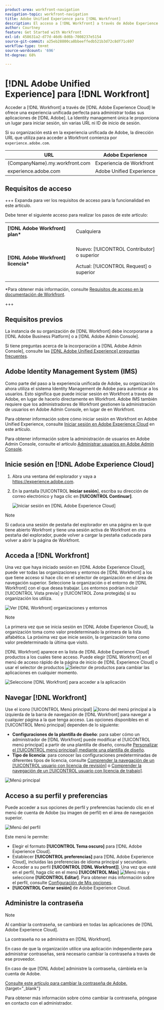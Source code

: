 ```yaml
---
product-area: workfront-navigation
navigation-topic: workfront-navigation
title: Adobe Unified Experience para [!DNL Workfront]
description: El acceso a [!DNL Workfront] a través de Adobe Experience Cloud le ofrece una experiencia unificada perfecta para administrar todas las aplicaciones de Adobe.
author: Courtney
feature: Get Started with Workfront
exl-id: 458631a2-d77d-46d6-8d6b-7008237e5154
source-git-commit: a25eb28800ca8bbeeffedb521b3d72c8df71c697
workflow-type: tm+mt
source-wordcount: '696'
ht-degree: 68%

---
```


# [!DNL Adobe Unified Experience] para [!DNL Workfront]

<!--Audited: 10/2024-->

Acceder a [!DNL Workfront] a través de [!DNL Adobe Experience Cloud] le ofrece una experiencia unificada perfecta para administrar todas sus aplicaciones de [!DNL Adobe]. La Identity management única le proporciona un lugar para iniciar sesión, sin varias URL ni ID de inicio de sesión.

Si su organización está en la experiencia unificada de Adobe, la dirección URL que utiliza para acceder a Workfront comienza por `experience.adobe.com`.

| URL | Adobe Experience |
|------------|------------|
| (CompanyName).my.workfront.com | Experiencia de Workfront |
| experience.adobe.com | Adobe Unified Experience |

## Requisitos de acceso

+++ Expanda para ver los requisitos de acceso para la funcionalidad en este artículo. 

Debe tener el siguiente acceso para realizar los pasos de este artículo:

<table style="table-layout:auto"> 
 <col> 
 <col> 
 <tbody> 
  <tr> 
   <td role="rowheader"><strong>[!DNL Adobe Workfront] plan*</strong></td> 
   <td> <p>Cualquiera</p> </td> 
  </tr> 
  <tr> 
   <td role="rowheader"><strong>[!DNL Adobe Workfront] licencia*</strong></td> 
   <td> <p>Nuevo: [!UICONTROL Contributor] o superior</p> 
   <p>Actual: [!UICONTROL Request] o superior</p> </td> 
  </tr> 
 </tbody> 
</table>

*Para obtener más información, consulte [Requisitos de acceso en la documentación de Workfront](/help/quicksilver/administration-and-setup/add-users/access-levels-and-object-permissions/access-level-requirements-in-documentation.md).

+++

## Requisitos previos

La instancia de su organización de [!DNL Workfront] debe incorporarse a [!DNL Adobe Business Platform] o a [!DNL Adobe Admin Console].

Si tiene preguntas acerca de la incorporación a [!DNL Adobe Admin Console], consulte las [[!DNL Adobe Unified Experience] preguntas frecuentes](/help/quicksilver/workfront-basics/navigate-workfront/workfront-navigation/unified-experience-faq.md/).

## Adobe Identity Management System (IMS)

Como parte del paso a la experiencia unificada de Adobe, su organización ahora utiliza el sistema Identity Management de Adobe para autenticar a los usuarios. Esto significa que puede iniciar sesión en Workfront a través de Adobe, en lugar de hacerlo directamente en Workfront. Adobe IMS también requiere que los administradores de Workfront gestionen la administración de usuarios en Adobe Admin Console, en lugar de en Workfront.

Para obtener información sobre cómo iniciar sesión en Workfront en Adobe Unified Experience, consulte [Iniciar sesión en Adobe Experience Cloud](#log-in-to-adobe-experience-cloud) en este artículo.

Para obtener información sobre la administración de usuarios en Adobe Admin Console, consulte el artículo [Administrar usuarios en Adobe Admin Console](/help/quicksilver/administration-and-setup/add-users/create-and-manage-users/admin-console.md).

## Inicie sesión en [!DNL Adobe Experience Cloud]

1. Abra una ventana del explorador y vaya a <https://experience.adobe.com>.
1. En la pantalla [!UICONTROL **Iniciar sesión**], escriba su dirección de correo electrónico y haga clic en **[!UICONTROL Continuar]**.

   ![Iniciar sesión en [!DNL Adobe Experience Cloud]](assets/aec-login-page.png)

>[!NOTE]
>
>Si caduca una sesión de pestaña del explorador en una página en la que tiene abierto Workfront y tiene una sesión activa de Workfront en otra pestaña del explorador, puede volver a cargar la pestaña caducada para volver a abrir la página de Workfront.

## Acceda a [!DNL Workfront]

Una vez que haya iniciado sesión en [!DNL Adobe Experience Cloud], puede ver todas las organizaciones y entornos de [!DNL Workfront] a los que tiene acceso si hace clic en el selector de organización en el área de navegación superior. Seleccione la organización o el entorno de [!DNL Workfront] con el que desea trabajar. Los entornos podrían incluir [!UICONTROL Vista previa] y [!UICONTROL Zona protegida] si su organización los utiliza.

![Ver [!DNL Workfront] organizaciones y entornos](assets/aec-view-all-orgs.png)

>[!NOTE]
>
>La primera vez que se inicia sesión en [!DNL Adobe Experience Cloud], la organización toma como valor predeterminado la primera de la lista alfabética. La próxima vez que inicie sesión, la organización toma como valor predeterminado la última que visitó.

[!DNL Workfront] aparece en la lista de [!DNL Adobe Experience Cloud] productos a los cuales tiene acceso. Puede elegir [!DNL Workfront] en el menú de acceso rápido de la página de inicio de [!DNL Experience Cloud] o usar el selector de productos ![Selector de productos](assets/main-menu-icon.png) para cambiar las aplicaciones en cualquier momento.

![Seleccione [!DNL Workfront] para acceder a la aplicación](assets/aec-product-switcher.png)

## Navegar [!DNL Workfront]

Use el icono [!UICONTROL Menú principal] ![Icono del menú principal](assets/main-menu-icon-left-nav.png) a la izquierda de la barra de navegación de [!DNL Workfront] para navegar a cualquier página a la que tenga acceso. Las opciones disponibles en el [!UICONTROL Menú principal] dependen de lo siguiente:

* **Configuraciones de la plantilla de diseño**: para saber cómo un administrador de [!DNL Workfront] puede modificar el [!UICONTROL menú principal] a partir de una plantilla de diseño, consulte [Personalizar el [!UICONTROL menú principal] mediante una plantilla de diseño](/help/quicksilver/administration-and-setup/customize-workfront/use-layout-templates/customize-main-menu.md).
* **Tipo de licencia**: para conocer las configuraciones predeterminadas de diferentes tipos de licencia, consulte [Comprender la navegación de un [!UICONTROL usuario con licencia de revisión]](/help/quicksilver/workfront-basics/navigate-workfront/workfront-navigation/reviewer-global-navigation-bar.md) o [Comprender la navegación de un [!UICONTROL usuario con licencia de trabajo]](/help/quicksilver/workfront-basics/navigate-workfront/workfront-navigation/worker-global-navigation-bar.md).

![Menú principal](assets/main-menu-options-left-nav.png)

## Acceso a su perfil y preferencias

Puede acceder a sus opciones de perfil y preferencias haciendo clic en el menú de cuenta de Adobe (su imagen de perfil) en el área de navegación superior.

![Menú del perfil](assets/aec-profile-picture-menu.png)

Este menú le permite:

* Elegir el formato **[!UICONTROL Tema oscuro]** para [!DNL Adobe Experience Cloud].
* Establecer **[!UICONTROL preferencias]** para [!DNL Adobe Experience Cloud], incluidas las preferencias de idioma principal y secundario.
* Acceder a su perfil **[!UICONTROL [!DNL Workfront]]**. Una vez que esté en el perfil, haga clic en el menú **[!UICONTROL Más]** ![Menú más](assets/more-icon.png) y seleccione **[!UICONTROL Editar]**. Para obtener más información sobre el perfil, consulte [Configuración de Mis opciones](/help/quicksilver/workfront-basics/manage-your-account-and-profile/configuring-your-user-profile/configure-my-settings.md).
* **[!UICONTROL Cerrar sesión]** de Adobe Experience Cloud.

## Administre la contraseña

>[!NOTE]
>
>Al cambiar la contraseña, se cambiará en todas las aplicaciones de [!DNL Adobe Experience Cloud].

La contraseña no se administra en [!DNL Workfront].

En caso de que la organización utilice una aplicación independiente para administrar contraseñas, será necesario cambiar la contraseña a través de ese proveedor.

En caso de que [!DNL Adobe] administre la contraseña, cámbiela en la cuenta de Adobe.

[Consulte este artículo para cambiar la contraseña de Adobe.](https://helpx.adobe.com/es/manage-account/using/change-or-reset-password.html){target="_blank"}

Para obtener más información sobre cómo cambiar la contraseña, póngase en contacto con el administrador.


